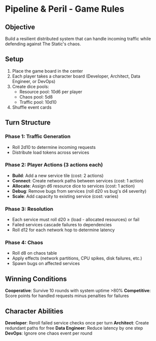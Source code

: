# Pipeline & Peril - Game Rules

## Objective

Build a resilient distributed system that can handle incoming traffic while defending against The Static's chaos.

## Setup

1. Place the game board in the center
2. Each player takes a character board (Developer, Architect, Data Engineer, or DevOps)
3. Create dice pools:
   - Resource pool: 10d6 per player
   - Chaos pool: 5d8
   - Traffic pool: 10d10
4. Shuffle event cards

## Turn Structure

### Phase 1: Traffic Generation
- Roll 2d10 to determine incoming requests
- Distribute load tokens across services

### Phase 2: Player Actions (3 actions each)
- **Build**: Add a new service tile (cost: 2 actions)
- **Connect**: Create network paths between services (cost: 1 action)
- **Allocate**: Assign d6 resource dice to services (cost: 1 action)
- **Debug**: Remove bugs from services (roll d20 vs bug's d4 severity)
- **Scale**: Add capacity to existing service (cost: varies)

### Phase 3: Resolution
- Each service must roll d20 ≥ (load - allocated resources) or fail
- Failed services cascade failures to dependencies
- Roll d12 for each network hop to determine latency

### Phase 4: Chaos
- Roll d8 on chaos table
- Apply effects (network partitions, CPU spikes, disk failures, etc.)
- Spawn bugs on affected services

## Winning Conditions

**Cooperative**: Survive 10 rounds with system uptime >80%
**Competitive**: Score points for handled requests minus penalties for failures

## Character Abilities

**Developer**: Reroll failed service checks once per turn
**Architect**: Create redundant paths for free
**Data Engineer**: Reduce latency by one step  
**DevOps**: Ignore one chaos event per round